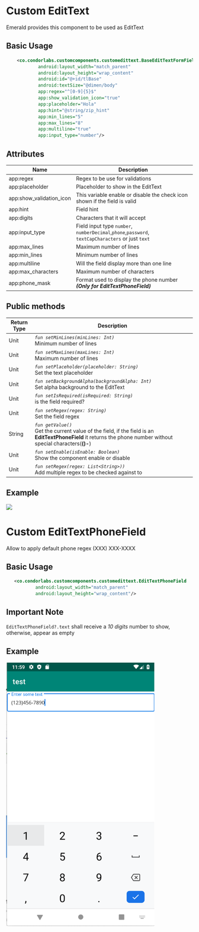 
# Custom EditText
Emerald provides this component to be used as EditText

## Basic Usage

```xml
    <co.condorlabs.customcomponents.customedittext.BaseEditTextFormField
            android:layout_width="match_parent"
            android:layout_height="wrap_content"
            android:id="@+id/tlBase"
            android:textSize="@dimen/body"
            app:regex="^[0-9]{5}$"
            app:show_validation_icon="true"
            app:placeholder="Hola"
            app:hint="@string/zip_hint"
            app:min_lines="5"
            app:max_lines="8"
            app:multiline="true"
            app:input_type="number"/>
```

## Attributes

| Name | Description |
| - | - |
| app:regex | Regex to be use for validations |
| app:placeholder | Placeholder to show in the EditText|
| app:show_validation_icon | This variable enable or disable the check icon shown if the field is valid|
| app:hint | Field hint|
| app:digits | Characters that it will accept|
| app:input_type | Field input type `number`, `numberDecimal`,`phone`,`password`, `textCapCharacters` or just `text`|
| app:max_lines | Maximum number of lines|
| app:min_lines | Minimum number of lines|
| app:multiline | Will the field display more than one line|
| app:max_characters | Maximum number of characters|
| app:phone_mask | Format used to display the phone number  ***(Only for EditTextPhoneField)*** |

## Public methods
| Return Type | Description |
| - | - |
|  Unit | *`fun setMinLines(minLines: Int)`* <br> Minimum number of lines|
|  Unit | *`fun setMaxLines(maxLines: Int)`* <br> Maximum number of lines|
|  Unit | *`fun setPlaceholder(placeholder: String)`* <br> Set the text placeholder|
|  Unit | *`fun setBackgroundAlpha(backgroundAlpha: Int)`* <br> Set alpha background to the EditText|
|  Unit | *`fun setIsRequired(isRequired: String)`* <br> is the field required?|
|  Unit | *`fun setRegex(regex: String)`* <br> Set the field regex|
|  String | *`fun getValue()`* <br> Get the current value of the field, if the field is an **EditTextPhoneField** it returns the phone number without special characters(**()-**)|
|  Unit | *`fun setEnable(isEnable: Boolean)`* <br> Show the component enable or disable| 
|  Unit | *`fun setRegex(regex: List<String>))`* <br> Add multiple regex to be checked against to| 


## Example
<img src="/Images/edit_text_field.png" width="400" heigth="400">

# Custom EditTextPhoneField	
Allow to apply default phone regex (XXX) XXX-XXXX	

## Basic Usage	

 ```xml	
    <co.condorlabs.customcomponents.customedittext.EditTextPhoneField	
            android:layout_width="match_parent"	
            android:layout_height="wrap_content"/>	
```	

## Important Note
`EditTextPhoneField?.text` shall receive a *10 digits* number to show, otherwise, appear as empty

## Example	
<img src="/Images/edit_text_phone.png" width="400">

